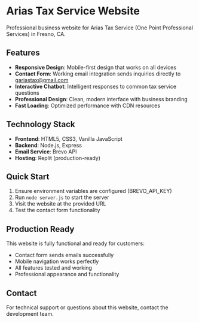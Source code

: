 # Arias Tax Service Website

Professional business website for Arias Tax Service (One Point Professional Services) in Fresno, CA.

## Features

- **Responsive Design**: Mobile-first design that works on all devices
- **Contact Form**: Working email integration sends inquiries directly to gariastax@gmail.com
- **Interactive Chatbot**: Intelligent responses to common tax service questions
- **Professional Design**: Clean, modern interface with business branding
- **Fast Loading**: Optimized performance with CDN resources

## Technology Stack

- **Frontend**: HTML5, CSS3, Vanilla JavaScript
- **Backend**: Node.js, Express
- **Email Service**: Brevo API
- **Hosting**: Replit (production-ready)

## Quick Start

1. Ensure environment variables are configured (BREVO_API_KEY)
2. Run `node server.js` to start the server
3. Visit the website at the provided URL
4. Test the contact form functionality

## Production Ready

This website is fully functional and ready for customers:
- Contact form sends emails successfully
- Mobile navigation works perfectly
- All features tested and working
- Professional appearance and functionality

## Contact

For technical support or questions about this website, contact the development team.